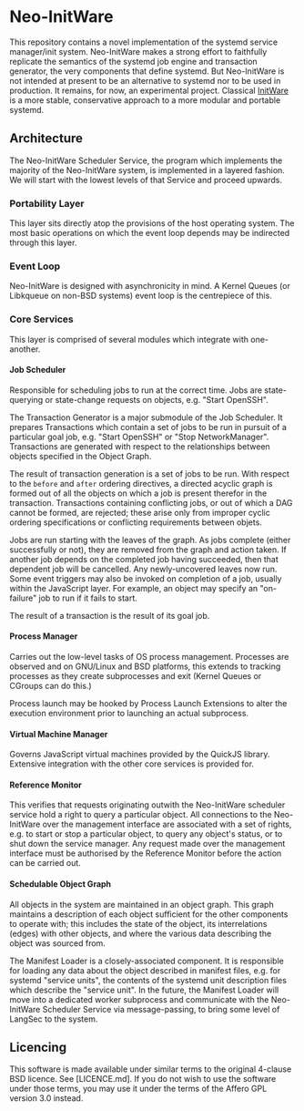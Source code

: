 Neo-InitWare
============

This repository contains a novel implementation of the systemd service
manager/init system. Neo-InitWare makes a strong effort to faithfully replicate
the semantics of the systemd job engine and transaction generator, the very
components that define systemd. But Neo-InitWare is not intended at present to be
an alternative to systemd nor to be used in production. It remains, for now, an
experimental project. Classical [InitWare](https://github.com/InitWare/InitWare)
is a more stable, conservative approach to a more modular and portable systemd.

Architecture
------------

The Neo-InitWare Scheduler Service, the program which implements the majority of
the Neo-InitWare system, is implemented in a layered fashion. We will start with
the lowest levels of that Service
 and proceed upwards.

### Portability Layer

This layer sits directly atop the provisions of the host operating system. The
most basic operations on which the event loop depends may be indirected through
this layer.

### Event Loop

Neo-InitWare is designed with asynchronicity in mind. A Kernel Queues (or
Libkqueue on non-BSD systems) event loop is the centrepiece of this.

### Core Services

This layer is comprised of several modules which integrate with one-another.

#### Job Scheduler

Responsible for scheduling jobs to run at the correct time. Jobs are
state-querying or state-change requests on objects, e.g. "Start OpenSSH".

The Transaction Generator is a major submodule of the Job Scheduler. It prepares
Transactions which contain a set of jobs to be run in pursuit of a particular
goal job, e.g. "Start OpenSSH" or "Stop NetworkManager".
Transactions are generated with respect to the relationships between objects
specified in the Object Graph.

The result of transaction generation is a set of jobs to be run. With respect
to the `before` and `after` ordering directives, a directed acyclic graph is
formed out of all the objects on which a job is present therefor in the
transaction. Transactions containing conflicting jobs, or out of which a DAG
cannot be formed, are rejected; these arise only from improper cyclic ordering
specifications or conflicting requirements between objets.

Jobs are run starting with the leaves of the graph. As jobs complete (either
successfully or not), they are removed from the graph and action taken. If
another job depends on the completed job having succeeded, then that dependent
job will be cancelled. Any newly-uncovered leaves now run. Some event triggers
may also be invoked on completion of a job, usually within the JavaScript layer.
For example, an object may specify an "on-failure" job to run if it fails to
start.

The result of a transaction is the result of its goal job.

#### Process Manager

Carries out the low-level tasks of OS process management. Processes are observed
and on GNU/Linux and BSD platforms, this extends to tracking processes as they
create subprocesses and exit (Kernel Queues or CGroups can do this.)

Process launch may be hooked by Process Launch Extensions to alter the execution
environment prior to launching an actual subprocess.

#### Virtual Machine Manager

Governs JavaScript virtual machines provided by the QuickJS library. Extensive
integration with the other core services is provided for. 

#### Reference Monitor

This verifies that requests originating outwith the Neo-InitWare scheduler service
hold a right to query a particular object. All connections to the Neo-InitWare over
the management interface are associated with a set of rights, e.g. to start or
stop a particular object, to query any object's status, or to shut down the
service manager. Any request made over the management interface must be
authorised by the Reference Monitor before the action can be carried out.

#### Schedulable Object Graph

All objects in the system are maintained in an object graph. This graph
maintains a description of each object sufficient for the other components to
operate with; this includes the state of the object, its interrelations (edges)
with other objects, and where the various data describing the object was sourced
from.

The Manifest Loader is a closely-associated component. It is responsible for
loading any data about the object described in manifest files, e.g. for systemd
"service units", the contents of the systemd unit description files which
describe the "service unit". In the future, the Manifest Loader will move into
a dedicated worker subprocess and communicate with the Neo-InitWare Scheduler
Service via message-passing, to bring some level of LangSec to the system.

Licencing
---------

This software is made available under similar terms to the original 4-clause BSD 
licence. See [LICENCE.md]. If you do not wish to use the software under those
terms, you may use it under the terms of the Affero GPL version 3.0 instead.